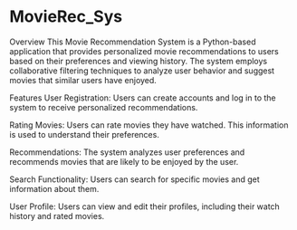 # MovieRec_Sys
Overview
This Movie Recommendation System is a Python-based application that provides personalized movie recommendations to users based on their preferences and viewing history. The system employs collaborative filtering techniques to analyze user behavior and suggest movies that similar users have enjoyed.

Features
User Registration: Users can create accounts and log in to the system to receive personalized recommendations.

Rating Movies: Users can rate movies they have watched. This information is used to understand their preferences.

Recommendations: The system analyzes user preferences and recommends movies that are likely to be enjoyed by the user.

Search Functionality: Users can search for specific movies and get information about them.

User Profile: Users can view and edit their profiles, including their watch history and rated movies.
